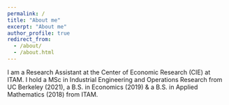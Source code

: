 ```yaml
---
permalink: /
title: "About me"
excerpt: "About me"
author_profile: true
redirect_from: 
  - /about/
  - /about.html
---
```


I am a Research Assistant at the Center of Economic Research (CIE) at ITAM. I hold a MSc in Industrial Engineering and Operations Research from UC Berkeley (2021), a B.S. in Economics (2019) &  a B.S. in Applied Mathematics (2018) from ITAM. 
